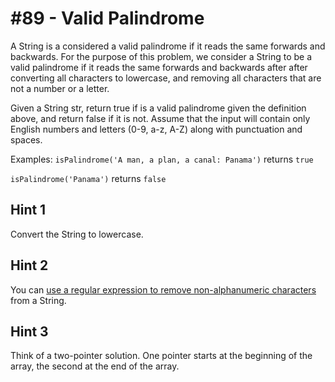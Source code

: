 # #89 - Valid Palindrome

A String is a considered a valid palindrome if it reads the same forwards and backwards. For the purpose of this problem, we consider a String to be a valid palindrome if it reads the same forwards and backwards after after converting all characters to lowercase, and removing all characters that are not a number or a letter.

Given a String str, return true if is a valid palindrome given the definition above, and return false if it is not. Assume that the input will contain only English numbers and letters (0-9, a-z, A-Z) along with punctuation and spaces.

Examples:
<code>isPalindrome('A man, a plan, a canal: Panama')</code> returns <code>true</code></br>

<code>isPalindrome('Panama')</code> returns <code>false</code>

## Hint 1
Convert the String to lowercase.

## Hint 2
You can [use a regular expression to remove non-alphanumeric characters](https://salesforce.stackexchange.com/questions/102953/apex-is-there-a-way-to-strip-out-non-alphanumeric-characters-from-a-string) from a String.

## Hint 3
Think of a two-pointer solution. One pointer starts at the beginning of the array, the second at the end of the array.